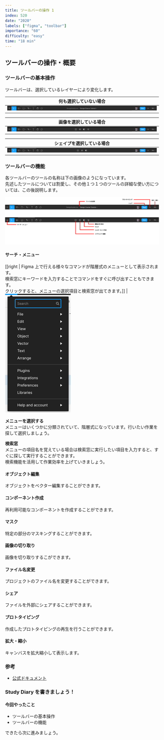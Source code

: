 ```yaml
---
title: ツールバーの操作 1
index: 520
date: "2020"
labels: ["figma", "toolbar"]
importance: "60"
difficulty: "easy"
time: "18 min"
---
```


## ツールバーの操作・概要

### ツールバーの基本操作

ツールバーは、選択しているレイヤーにより変化します。

| 何も選択していない場合      |
| --------------------------- |
| ![normal](./img/normal.png) |

| 画像を選択している場合   |
| ------------------------ |
| ![normal](./img/img.png) |

| シェイプを選択している場合 |
| -------------------------- |
| ![normal](./img/shape.png) |

### ツールバーの機能

各ツールバーのツールの名称は下の画像のようになっています。  
先述したツールについては割愛し、その他１つ１つのツールの詳細な使い方については、この後説明します。

![toolbar-description](./img/toolbar-description.png)

#### サーチ・メニュー

[[right | Figma 上で行える様々なコマンドが階層式のメニューとして表示されます。<br/>検索窓にキーワードを入力することでコマンドをすぐに呼び出すこともできます。<br/>クリックすると、メニューの選択項目と検索窓が出てきます。]]
| ![menu-search](./img/menu-search.png)

**メニューを選択する**  
メニューはいくつかに分類されていて、階層式になっています。行いたい作業を探して選択しましょう。

**検索窓**  
メニューの項目名を覚えている場合は検索窓に実行したい項目を入力すると、すぐに探して実行することができます。  
検索機能を活用して作業効率を上げていきましょう。

#### オブジェクト編集

オブジェクトをベクター編集することができます。

#### コンポーネント作成

再利用可能なコンポーネントを作成することができます。

#### マスク

特定の部分のマスキングすることができます。

#### 画像の切り取り

画像を切り取りするこができます。

#### ファイル名変更

プロジェクトのファイル名を変更することができます。

#### シェア

ファイルを外部にシェアすることができます。

#### プロトタイピング

作成したプロトタイピングの再生を行うことができます。

#### 拡大・縮小

キャンバスを拡大縮小して表示します。

### 参考

- [公式ドキュメント](https://help.figma.com/hc/en-us/articles/360041064174-Access-tools-in-the-Editor-with-the-toolbar)

### Study Diary を書きましょう！

#### 今回やったこと

- ツールバーの基本操作
- ツールバーの機能

できたら次に進みましょう。
